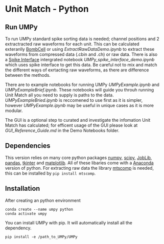 # Unit Match - Python

## Run UMPy

To run UMPy standard spike sorting data is needed; channel positions and 2 extractracted raw waveforms for each unit. This can be calculated exteranlly [BombCell](https://github.com/Julie-Fabre/bombcell) or using *ExtractRawDataDemo.ipynb* to extract these waveforms from compressed data (.cbin and .ch) or raw data. There is also a [Spike Interface](https://spikeinterface.readthedocs.io/en/latest/) intergrated notebook *UMPy_spike_interface_demo.ipynb* which uses spike interface to get this data.
Be careful not to mix and match the different ways of exrtacting raw waveforms, as there are difference between the methods.

There are to example notebooks for running UMPy *UMPyExample.ipynb* and *UMPyExampleBrief.ipynb*. These notebooks will guide you throuh running Unit Match all you need to supply is paths to the data. *UMPyExampleBried.ipynb* is reccomened to use first as it is simpler, however *UMPyExample.ipynb* may be useful in unique cases as it is more modular.

The GUI is a optional step to curated and investigate the infomation Unit Match has calculated; for efficent usage of the GUI please look at *GUI_Reference_Guide.md* in the Demo Notebooks folder.
## Dependencies
This version relies on many core python packages [numpy](https://numpy.org/), [scipy](https://scipy.org/), [JobLib](https://joblib.readthedocs.io/en/stable/), [pandas](https://pandas.pydata.org/), [tkinter](https://docs.python.org/3/library/tkinter.html) and [matplotlib](https://matplotlib.org/). All of these libaries come with a [Anaconda](https://www.anaconda.com/download/) version of python. 
For extracting raw data the library [mtscomp](https://github.com/int-brain-lab/mtscomp) is needed, this can be installed by `pip install mtscomp`.


## Installation 

After creating an python environment

```
conda create --name umpy python 
conda activate umpy
```

You can install UMPy with pip. It will automatically install all the dependency.

```
pip install -e /path_to_UMPy/UMPy
```
